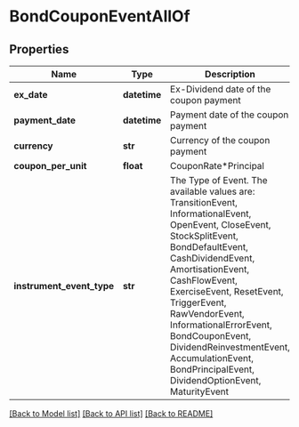 # BondCouponEventAllOf


## Properties
Name | Type | Description | Notes
------------ | ------------- | ------------- | -------------
**ex_date** | **datetime** | Ex-Dividend date of the coupon payment | 
**payment_date** | **datetime** | Payment date of the coupon payment | 
**currency** | **str** | Currency of the coupon payment | 
**coupon_per_unit** | **float** | CouponRate*Principal | 
**instrument_event_type** | **str** | The Type of Event. The available values are: TransitionEvent, InformationalEvent, OpenEvent, CloseEvent, StockSplitEvent, BondDefaultEvent, CashDividendEvent, AmortisationEvent, CashFlowEvent, ExerciseEvent, ResetEvent, TriggerEvent, RawVendorEvent, InformationalErrorEvent, BondCouponEvent, DividendReinvestmentEvent, AccumulationEvent, BondPrincipalEvent, DividendOptionEvent, MaturityEvent | 

[[Back to Model list]](../README.md#documentation-for-models) [[Back to API list]](../README.md#documentation-for-api-endpoints) [[Back to README]](../README.md)


